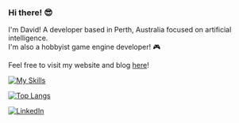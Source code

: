 
<h3>Hi there! 😎</h3>
<p>I'm David! A developer based in Perth, Australia focused on artificial intelligence. 
<br>I'm also a hobbyist game engine developer! 🎮</p>
<p>Feel free to visit my website and blog <a href="https://davlon.dev" target="_blank">here</a>!</p>

[![My Skills](https://skillicons.dev/icons?i=python,pytorch,cpp,unity,godot,blender,neovim,linux)](https://davlon.dev)
<br>
<p></p>

[![Top Langs](https://github-readme-stats.vercel.app/api/top-langs/?username=davlondev&layout=compact&theme=nord)](https://davlon.dev)

<a href="https://www.linkedin.com/in/davlon/" target="_blank"><img src="https://img.shields.io/badge/LinkedIn-%230077B5.svg?&style=flat-square&logo=linkedin&logoColor=white" alt="LinkedIn"></a>

